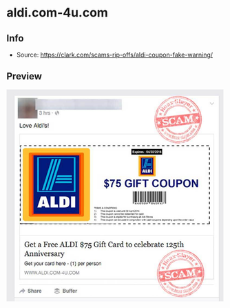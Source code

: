 # aldi.com-4u.com

## Info

- Source: https://clark.com/scams-rip-offs/aldi-coupon-fake-warning/

## Preview

![](./preview/aldi-scam-coupon.jpg)
